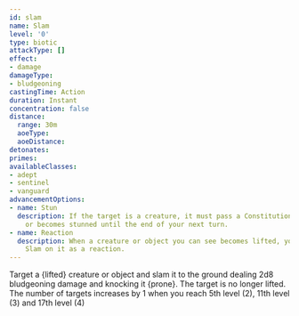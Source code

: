 ```yaml
---
id: slam
name: Slam
level: '0'
type: biotic
attackType: []
effect:
- damage
damageType:
- bludgeoning
castingTime: Action
duration: Instant
concentration: false
distance:
  range: 30m
  aoeType: 
  aoeDistance: 
detonates: 
primes: 
availableClasses:
- adept
- sentinel
- vanguard
advancementOptions:
- name: Stun
  description: If the target is a creature, it must pass a Constitution saving throw
    or becomes stunned until the end of your next turn.
- name: Reaction
  description: When a creature or object you can see becomes lifted, you may cast
    Slam on it as a reaction.
---
```

Target a {lifted} creature or object and slam it to the ground dealing 2d8 bludgeoning damage and knocking it {prone}. The target is no longer lifted.
The number of targets increases by 1 when you reach 5th level (2), 11th level (3) and 17th level (4)